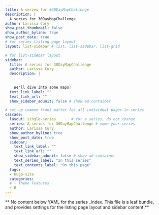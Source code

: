 ```yaml
---
title: A series for #30DayMapChallenge
description: |
  A series for 30DayMapChallenge
author: Larissa Cury
show_post_thumbnail: false
show_author_byline: true
show_post_date: true
# for series listing page layout
layout: list-sidebar # list, list-sidebar, list-grid

# for list-sidebar layout
sidebar: 
  title: A series for 30DayMapChallenge
  author: Larissa Cury
  description: |
    
    
    We'll dive into some maps!
  text_link_label: ""
  text_link_url: ""
  show_sidebar_adunit: false # show ad container

# set up common front matter for all individual pages in series
cascade:
  layout: single-series       # for a series, do not change
  series: A series for 30DayMapChallenge # name your series
  author: Larissa Cury
  show_author_byline: true
  show_post_date: true
  sidebar:
    text_link_label: ""
    text_link_url: ""
    show_sidebar_adunit: false # show ad container
    text_series_label: "In this series" 
    text_contents_label: "On this page" 
  tags:
  - hugo-site
  categories:
  # - Theme Features
  - R
---
```


** No content below YAML for the series _index. This file is a leaf bundle, and provides settings for the listing page layout and sidebar content.**
